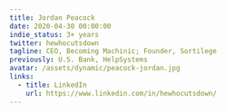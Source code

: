 ```yaml
---
title: Jordan Peacock
date: 2020-04-30 00:00:00
indie_status: 3+ years
twitter: hewhocutsdown
tagline: CEO, Becoming Machinic; Founder, Sortilege
previously: U.S. Bank, HelpSystems
avatar: /assets/dynamic/peacock-jordan.jpg
links:
  - title: LinkedIn
    url: https://www.linkedin.com/in/hewhocutsdown/
---
```

